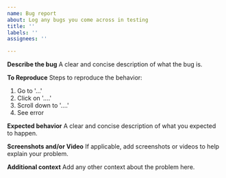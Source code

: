```yaml
---
name: Bug report
about: Log any bugs you come across in testing
title: ''
labels: ''
assignees: ''

---
```


**Describe the bug**
A clear and concise description of what the bug is.

**To Reproduce**
Steps to reproduce the behavior:
1. Go to '...'
2. Click on '....'
3. Scroll down to '....'
4. See error

**Expected behavior**
A clear and concise description of what you expected to happen.

**Screenshots and/or Video**
If applicable, add screenshots or videos to help explain your problem.

**Additional context**
Add any other context about the problem here.
